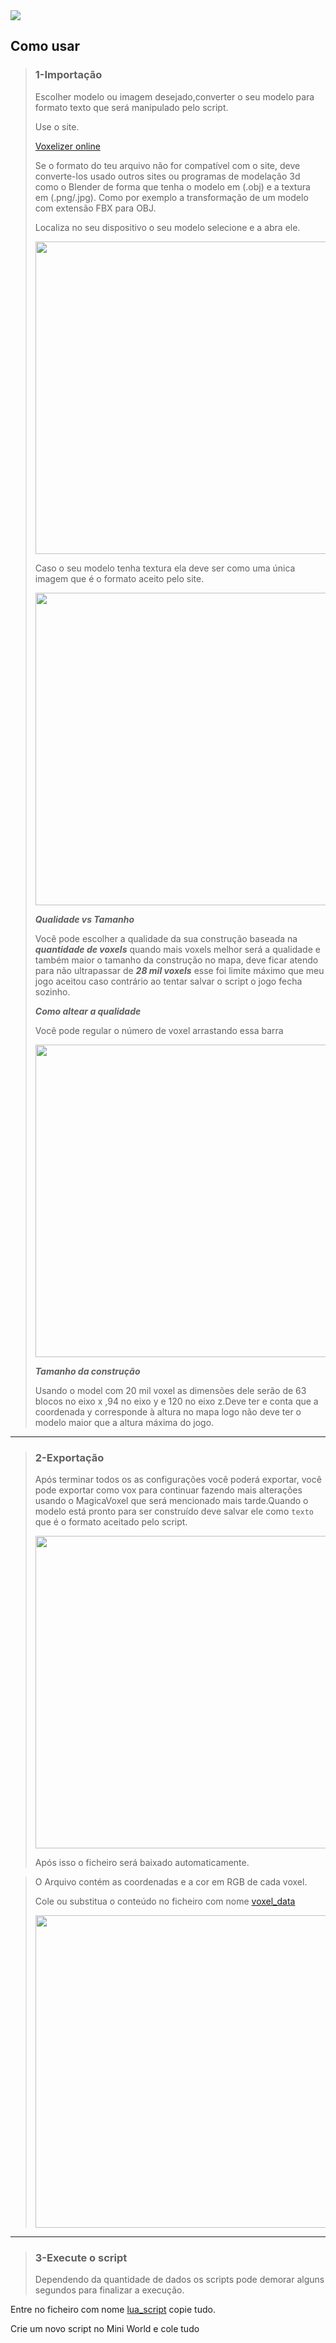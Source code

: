 
<img src="Imagens/banner.jpg">

## Como usar

>### 1-Importação
>
>Escolher modelo ou imagem desejado,converter o seu modelo para formato texto 
>que será manipulado pelo script. 
>
>Use o site.
>
>[Voxelizer online](https://drububu.com/miscellaneous/voxelizer)
>
>Se o formato do teu arquivo não for compatível com o site, deve converte-los usado outros sites
>ou programas de modelação 3d como o Blender de forma que tenha o modelo em (.obj) e a textura em 
>(.png/.jpg). Como por exemplo a transformação de um modelo com extensão FBX para OBJ.
>
>Localiza no seu dispositivo o seu modelo selecione e a abra ele.
>
><img src="Imagens/open_file.jpg" height=500>
>
>Caso o seu modelo tenha textura ela deve ser como uma única imagem que é o formato aceito pelo site.
>
><img src="Imagens/open_texture.jpg" height=500>
>
>***Qualidade vs Tamanho***
>
>Você pode escolher a qualidade da sua construção baseada na ***quantidade de voxels*** quando mais voxels 
>melhor será a qualidade e também maior o tamanho da construção no mapa, deve ficar atendo para não 
>ultrapassar de ***28 mil voxels*** esse foi limite máximo que meu jogo aceitou caso contrário ao tentar 
>salvar o script o jogo fecha sozinho. 
>
>***Como altear a qualidade***
>
>Você pode regular o número de voxel arrastando essa barra
>
><img src="Imagens/quality.jpg" height=500>
>
>***Tamanho da construção***
>
>Usando o model com 20 mil voxel as dimensões dele serão de 63 blocos no eixo x ,94 no eixo y e 
>120 no eixo z.Deve ter e conta que a coordenada y corresponde à altura no mapa logo não deve 
>ter o modelo maior que a altura máxima do jogo. 

---

>### 2-Exportação
>
>Após terminar todos os as configurações você poderá exportar, você pode exportar como vox para 
>continuar fazendo mais alterações usando o MagicaVoxel que será mencionado mais tarde.Quando o 
>modelo está pronto para ser construído deve salvar ele como `texto` que é o formato aceitado pelo script.
>
><img src="Imagens/save_as_text.jpg" height=500>
>
>Após isso o ficheiro será baixado automaticamente.

>O Arquivo contém as coordenadas e a cor em RGB de cada voxel.
>
>Cole ou substitua o conteúdo no ficheiro com nome [voxel_data](voxel_data.txt)
>
><img src="Imagens/voxel_data.jpg" height=500>
>

---

>### 3-Execute o script
>
>Dependendo da quantidade de dados os scripts pode demorar alguns segundos 
>para finalizar a execução.


Entre no ficheiro com nome [lua_script](lua_script.txt) copie tudo.

Crie um novo script no Mini World e cole tudo




























